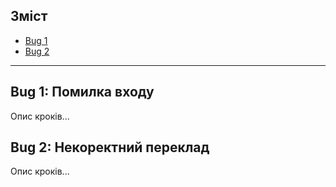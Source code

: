 ## Зміст
- [Bug 1](#bug-1-помилка-входу)
- [Bug 2](#bug-2-некоректний-переклад)

---

## Bug 1: Помилка входу
Опис кроків...

## Bug 2: Некоректний переклад
Опис кроків...

